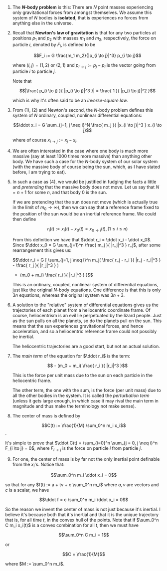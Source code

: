 1. The **$N$-body problem** is this: There are $N$ point masses experiencing only gravitational forces from amongst themselves. We assume this system of $N$ bodies is **isolated**, that is experiences no forces from anything else in the universe.

2. Recall that **Newton's law of gravitation** is that for any two particles at positions $p_1$ and $p_2$ with masses $m_1$ and $m_2$, respectively, the force on particle $i$, denoted by $F_i$, is defined to be

    $$F_i := G \frac{m_1 m_2}{|p_{i \to j}|^3} p_{i \to j}$$

    where $(i,j) = (1,2) \text{ or } (2,1)$ and $p_{i \to j} := p_j - p_i$ is the vector going from particle $i$ to particle $j$.

    Note that 

    $$|\frac{ p_{i \to j} }{ |p_{i \to j}|^3 }| = \frac{ 1 }{ |p_{i \to j}|^2 }$$

    which is why it's often said to be an *inverse-square law*.

3. From (1), (2) and Newton's second, the $N$-body problem defines this system of $N$ ordinary, coupled, nonlinear differential equations:

    $$\ddot x_i = G \sum_{j=1, j \neq i}^N \frac{ m_j }{ |x_{i \to j}|^3 } x_{i \to j}$$

    where of course $x_{i \to j} := x_j - x_i$.

4. We are often interested in the case where one body is much more massive (say at least 1000 times more massive) than anything other body. We have such a case for the $N$-body system of our solar system (with the massive body of course being the sun, which, as I have stated before, I am trying to eat).

5. In such a case as (4), we would be justified in fudging the facts a little and *pretending* that the massive body does not move. Let us say that $N = n + 1$ for some $n$, and that body $0$ is the sun.

    If we are pretending that the sun does not move (which is actually true in the limit of $m_0 \to \infty$), then we can say that a reference frame fixed to the position of the sun would be an inertial reference frame. We could then define

    $$r_i(t) := x_i(t) - x_0(t) = x_{0 \to i}(t), (1 \leq i \leq n)$$

    From this definition we have that $\ddot r_i = \ddot x_i - \ddot x_0$. Since $\ddot x_0 = G \sum_{j=1}^n \frac{ m_j }{ |r_j|^3 } r_j$, after some rearrangement this gives us:

    $$\ddot r_i = G [ 
      \sum_{j=1, j \neq i}^n m_j( \frac{ r_j - r_i }{ |r_j - r_i|^3 } - \frac{ r_j }{ |r_j|^3 } ) 
      - (m_0 + m_i) \frac{ r_i }{ |r_i|^3 }
    ]$$

    This is an ordinary, coupled, nonlinear system of differential equations, just like the original $N$-body equations. One difference is that this is only $3n$ equations, whereas the original system was $3n + 3$.

6. A solution to the "relative" system of differential equations gives us the trajectories of each planet from a heliocentric coordinate frame. Of course, heliocentrism is an evil lie perpetuated by the lizard people. Just as the sun pulls on all the planets, so do the planets pull on the sun. This means that the sun experiences gravitational forces, and hence acceleration, and so a heliocentric reference frame could not possibly be inertial.

    The heliocentric trajectories are a good start, but not an actual solution.

7. The *main term* of the equation for $\ddot r_i$ is the term:

    $$ - (m_0 + m_i) \frac{ r_i }{ |r_i|^3 }$$

    This is the force per unit mass due to the sun on each particle in the heliocentric frame.

    The other term, the one with the sum, is the force (per unit mass) due to all the other bodies in the system. It is called the *perturbation term* (unless it gets large enough, in which case it may rival the main term in magnitude and thus make the terminology not make sense).

8. The center of mass is defined by

$$C(t) := \frac{1}{M} \sum_0^n m_i x_i$$.

It's simple to prove that $\ddot C(t) = \sum_{i=0}^n \sum_{j = 0, j \neq i}^n F_{i \to j} = 0$, where $F_{i \to j}$ is the force on particle $i$ from particle $j$.


9. For one, the center of mass is by far not the only inertial point definable from the $x_i$'s. Notice that:

$$\sum_0^n m_i \ddot x_i = 0$$

so that for any $f(t) := a + tv + c \sum_0^n m_i$ where $a, v$ are vectors and $c$ is a scalar, we have

$$\ddot f = c \sum_0^n m_i \ddot x_i = 0$$

So the reason we invent the center of mass is not just because it's inertial. I believe it's because both that it's inertial and that it is the unique trajectory that is, for all time $t$, in the convex hull of the points. Note that if $\sum_0^n C m_i x_i(t)$ is a convex combination for all $t$, then we must have

$$\sum_0^n C m_i = 1$$

or

$$C = \frac{1}{M}$$

where $M := \sum_0^n m_i$.

